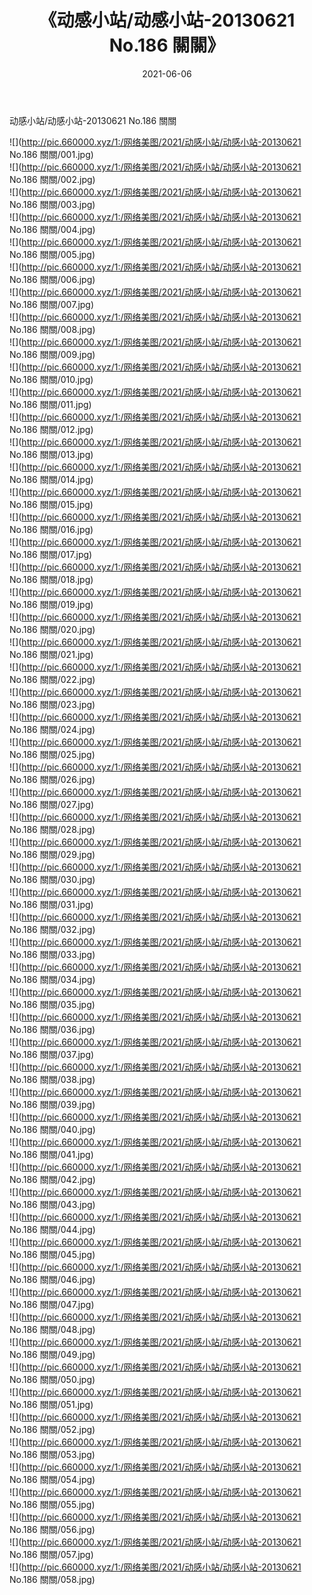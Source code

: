 ﻿---
layout: post
title:  《动感小站/动感小站-20130621 No.186 關關》
date:   2021-06-06
img: http://pic.660000.xyz/1:/网络美图/2021/动感小站/动感小站-20130621 No.186 關關/000.jpg
categories: [美女, 清纯, 唯美]
---

动感小站/动感小站-20130621 No.186 關關

 ![](http://pic.660000.xyz/1:/网络美图/2021/动感小站/动感小站-20130621 No.186 關關/001.jpg) <br>![](http://pic.660000.xyz/1:/网络美图/2021/动感小站/动感小站-20130621 No.186 關關/002.jpg) <br>![](http://pic.660000.xyz/1:/网络美图/2021/动感小站/动感小站-20130621 No.186 關關/003.jpg) <br>![](http://pic.660000.xyz/1:/网络美图/2021/动感小站/动感小站-20130621 No.186 關關/004.jpg) <br>![](http://pic.660000.xyz/1:/网络美图/2021/动感小站/动感小站-20130621 No.186 關關/005.jpg) <br>![](http://pic.660000.xyz/1:/网络美图/2021/动感小站/动感小站-20130621 No.186 關關/006.jpg) <br>![](http://pic.660000.xyz/1:/网络美图/2021/动感小站/动感小站-20130621 No.186 關關/007.jpg) <br>![](http://pic.660000.xyz/1:/网络美图/2021/动感小站/动感小站-20130621 No.186 關關/008.jpg) <br>![](http://pic.660000.xyz/1:/网络美图/2021/动感小站/动感小站-20130621 No.186 關關/009.jpg) <br>![](http://pic.660000.xyz/1:/网络美图/2021/动感小站/动感小站-20130621 No.186 關關/010.jpg) <br>![](http://pic.660000.xyz/1:/网络美图/2021/动感小站/动感小站-20130621 No.186 關關/011.jpg) <br>![](http://pic.660000.xyz/1:/网络美图/2021/动感小站/动感小站-20130621 No.186 關關/012.jpg) <br>![](http://pic.660000.xyz/1:/网络美图/2021/动感小站/动感小站-20130621 No.186 關關/013.jpg) <br>![](http://pic.660000.xyz/1:/网络美图/2021/动感小站/动感小站-20130621 No.186 關關/014.jpg) <br>![](http://pic.660000.xyz/1:/网络美图/2021/动感小站/动感小站-20130621 No.186 關關/015.jpg) <br>![](http://pic.660000.xyz/1:/网络美图/2021/动感小站/动感小站-20130621 No.186 關關/016.jpg) <br>![](http://pic.660000.xyz/1:/网络美图/2021/动感小站/动感小站-20130621 No.186 關關/017.jpg) <br>![](http://pic.660000.xyz/1:/网络美图/2021/动感小站/动感小站-20130621 No.186 關關/018.jpg) <br>![](http://pic.660000.xyz/1:/网络美图/2021/动感小站/动感小站-20130621 No.186 關關/019.jpg) <br>![](http://pic.660000.xyz/1:/网络美图/2021/动感小站/动感小站-20130621 No.186 關關/020.jpg) <br>![](http://pic.660000.xyz/1:/网络美图/2021/动感小站/动感小站-20130621 No.186 關關/021.jpg) <br>![](http://pic.660000.xyz/1:/网络美图/2021/动感小站/动感小站-20130621 No.186 關關/022.jpg) <br>![](http://pic.660000.xyz/1:/网络美图/2021/动感小站/动感小站-20130621 No.186 關關/023.jpg) <br>![](http://pic.660000.xyz/1:/网络美图/2021/动感小站/动感小站-20130621 No.186 關關/024.jpg) <br>![](http://pic.660000.xyz/1:/网络美图/2021/动感小站/动感小站-20130621 No.186 關關/025.jpg) <br>![](http://pic.660000.xyz/1:/网络美图/2021/动感小站/动感小站-20130621 No.186 關關/026.jpg) <br>![](http://pic.660000.xyz/1:/网络美图/2021/动感小站/动感小站-20130621 No.186 關關/027.jpg) <br>![](http://pic.660000.xyz/1:/网络美图/2021/动感小站/动感小站-20130621 No.186 關關/028.jpg) <br>![](http://pic.660000.xyz/1:/网络美图/2021/动感小站/动感小站-20130621 No.186 關關/029.jpg) <br>![](http://pic.660000.xyz/1:/网络美图/2021/动感小站/动感小站-20130621 No.186 關關/030.jpg) <br>![](http://pic.660000.xyz/1:/网络美图/2021/动感小站/动感小站-20130621 No.186 關關/031.jpg) <br>![](http://pic.660000.xyz/1:/网络美图/2021/动感小站/动感小站-20130621 No.186 關關/032.jpg) <br>![](http://pic.660000.xyz/1:/网络美图/2021/动感小站/动感小站-20130621 No.186 關關/033.jpg) <br>![](http://pic.660000.xyz/1:/网络美图/2021/动感小站/动感小站-20130621 No.186 關關/034.jpg) <br>![](http://pic.660000.xyz/1:/网络美图/2021/动感小站/动感小站-20130621 No.186 關關/035.jpg) <br>![](http://pic.660000.xyz/1:/网络美图/2021/动感小站/动感小站-20130621 No.186 關關/036.jpg) <br>![](http://pic.660000.xyz/1:/网络美图/2021/动感小站/动感小站-20130621 No.186 關關/037.jpg) <br>![](http://pic.660000.xyz/1:/网络美图/2021/动感小站/动感小站-20130621 No.186 關關/038.jpg) <br>![](http://pic.660000.xyz/1:/网络美图/2021/动感小站/动感小站-20130621 No.186 關關/039.jpg) <br>![](http://pic.660000.xyz/1:/网络美图/2021/动感小站/动感小站-20130621 No.186 關關/040.jpg) <br>![](http://pic.660000.xyz/1:/网络美图/2021/动感小站/动感小站-20130621 No.186 關關/041.jpg) <br>![](http://pic.660000.xyz/1:/网络美图/2021/动感小站/动感小站-20130621 No.186 關關/042.jpg) <br>![](http://pic.660000.xyz/1:/网络美图/2021/动感小站/动感小站-20130621 No.186 關關/043.jpg) <br>![](http://pic.660000.xyz/1:/网络美图/2021/动感小站/动感小站-20130621 No.186 關關/044.jpg) <br>![](http://pic.660000.xyz/1:/网络美图/2021/动感小站/动感小站-20130621 No.186 關關/045.jpg) <br>![](http://pic.660000.xyz/1:/网络美图/2021/动感小站/动感小站-20130621 No.186 關關/046.jpg) <br>![](http://pic.660000.xyz/1:/网络美图/2021/动感小站/动感小站-20130621 No.186 關關/047.jpg) <br>![](http://pic.660000.xyz/1:/网络美图/2021/动感小站/动感小站-20130621 No.186 關關/048.jpg) <br>![](http://pic.660000.xyz/1:/网络美图/2021/动感小站/动感小站-20130621 No.186 關關/049.jpg) <br>![](http://pic.660000.xyz/1:/网络美图/2021/动感小站/动感小站-20130621 No.186 關關/050.jpg) <br>![](http://pic.660000.xyz/1:/网络美图/2021/动感小站/动感小站-20130621 No.186 關關/051.jpg) <br>![](http://pic.660000.xyz/1:/网络美图/2021/动感小站/动感小站-20130621 No.186 關關/052.jpg) <br>![](http://pic.660000.xyz/1:/网络美图/2021/动感小站/动感小站-20130621 No.186 關關/053.jpg) <br>![](http://pic.660000.xyz/1:/网络美图/2021/动感小站/动感小站-20130621 No.186 關關/054.jpg) <br>![](http://pic.660000.xyz/1:/网络美图/2021/动感小站/动感小站-20130621 No.186 關關/055.jpg) <br>![](http://pic.660000.xyz/1:/网络美图/2021/动感小站/动感小站-20130621 No.186 關關/056.jpg) <br>![](http://pic.660000.xyz/1:/网络美图/2021/动感小站/动感小站-20130621 No.186 關關/057.jpg) <br>![](http://pic.660000.xyz/1:/网络美图/2021/动感小站/动感小站-20130621 No.186 關關/058.jpg) <br>